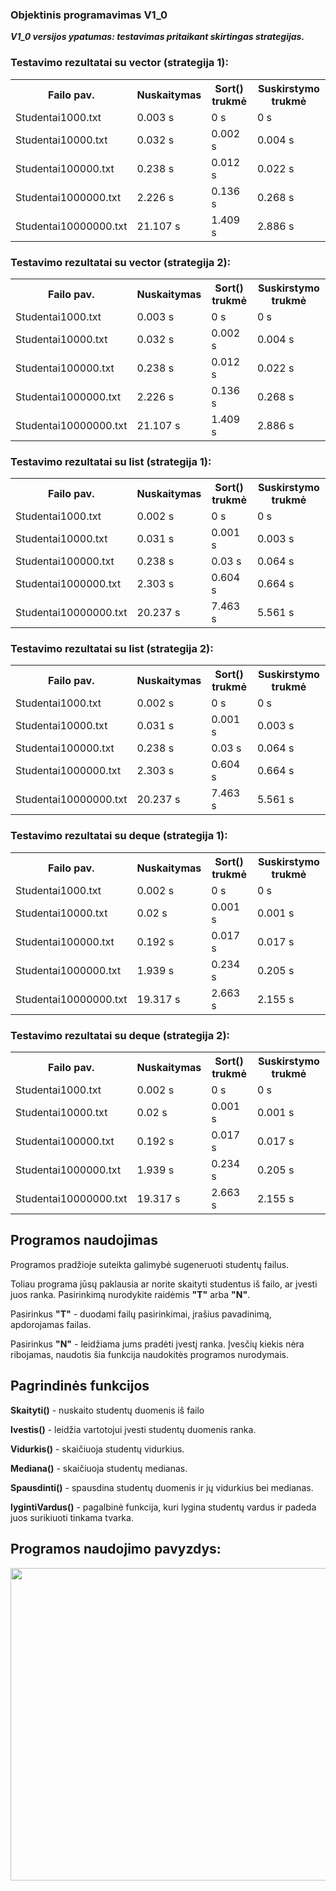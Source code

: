 <h3>Objektinis programavimas V1_0</h3>
<p><b><i>V1_0 versijos ypatumas: testavimas pritaikant skirtingas strategijas.</i></b></p>
<h3>Testavimo rezultatai su vector (strategija 1):</h3>
<table>
    <tr>
        <th>Failo pav.</th>
        <th>Nuskaitymas</th>
        <th>Sort() trukmė</th>
        <th>Suskirstymo trukmė</th>
    </tr>
    <tr>
        <td>Studentai1000.txt</td>
        <td>0.003 s</td>
        <td>0 s</td>
        <td>0 s</td>
    </tr>
    <tr>        
        <td>Studentai10000.txt</td>
        <td>0.032 s</td>
        <td>0.002 s</td>
        <td>0.004 s</td>
    </tr>
    <tr>
        <td>Studentai100000.txt</td>
        <td>0.238 s</td>
        <td>0.012 s</td>
        <td>0.022 s</td>
    </tr>
    <tr>
        <td>Studentai1000000.txt</td>
        <td>2.226 s</td>
        <td>0.136 s</td>
        <td>0.268 s</td>
    </tr>
    <tr>
        <td>Studentai10000000.txt</td>
        <td>21.107 s</td> 
        <td>1.409 s</td>
        <td>2.886 s</td>
    </tr>
</table>
<h3>Testavimo rezultatai su vector (strategija 2):</h3>
<table>
    <tr>
        <th>Failo pav.</th>
        <th>Nuskaitymas</th>
        <th>Sort() trukmė</th>
        <th>Suskirstymo trukmė</th>
    </tr>
    <tr>
        <td>Studentai1000.txt</td>
        <td>0.003 s</td>
        <td>0 s</td>
        <td>0 s</td>
    </tr>
    <tr>        
        <td>Studentai10000.txt</td>
        <td>0.032 s</td>
        <td>0.002 s</td>
        <td>0.004 s</td>
    </tr>
    <tr>
        <td>Studentai100000.txt</td>
        <td>0.238 s</td>
        <td>0.012 s</td>
        <td>0.022 s</td>
    </tr>
    <tr>
        <td>Studentai1000000.txt</td>
        <td>2.226 s</td>
        <td>0.136 s</td>
        <td>0.268 s</td>
    </tr>
    <tr>
        <td>Studentai10000000.txt</td>
        <td>21.107 s</td> 
        <td>1.409 s</td>
        <td>2.886 s</td>
    </tr>
</table>
<h3>Testavimo rezultatai su list (strategija 1):</h3>
<table>
    <tr>
        <th>Failo pav.</th>
        <th>Nuskaitymas</th>
        <th>Sort() trukmė</th>
        <th>Suskirstymo trukmė</th>
    </tr>
    <tr>
        <td>Studentai1000.txt</td>
        <td>0.002 s</td>
        <td>0 s</td>
        <td>0 s</td>
    </tr>
    <tr>        
        <td>Studentai10000.txt</td>
        <td>0.031 s</td>
        <td>0.001 s</td>
        <td>0.003 s</td>
    </tr>
    <tr>
        <td>Studentai100000.txt</td>
        <td>0.238 s</td>
        <td>0.03 s</td>
        <td>0.064 s</td>
    </tr>
    <tr>
        <td>Studentai1000000.txt</td>
        <td>2.303 s</td>
        <td>0.604 s</td>
        <td>0.664 s</td>
    </tr>
    <tr>
        <td>Studentai10000000.txt</td>
        <td>20.237 s</td>
        <td>7.463 s</td>
        <td>5.561 s</td>
    </tr>
</table>
<h3>Testavimo rezultatai su list (strategija 2):</h3>
<table>
    <tr>
        <th>Failo pav.</th>
        <th>Nuskaitymas</th>
        <th>Sort() trukmė</th>
        <th>Suskirstymo trukmė</th>
    </tr>
    <tr>
        <td>Studentai1000.txt</td>
        <td>0.002 s</td>
        <td>0 s</td>
        <td>0 s</td>
    </tr>
    <tr>        
        <td>Studentai10000.txt</td>
        <td>0.031 s</td>
        <td>0.001 s</td>
        <td>0.003 s</td>
    </tr>
    <tr>
        <td>Studentai100000.txt</td>
        <td>0.238 s</td>
        <td>0.03 s</td>
        <td>0.064 s</td>
    </tr>
    <tr>
        <td>Studentai1000000.txt</td>
        <td>2.303 s</td>
        <td>0.604 s</td>
        <td>0.664 s</td>
    </tr>
    <tr>
        <td>Studentai10000000.txt</td>
        <td>20.237 s</td>
        <td>7.463 s</td>
        <td>5.561 s</td>
    </tr>
</table>
<h3>Testavimo rezultatai su deque (strategija 1):</h3>
<table>
    <tr>
        <th>Failo pav.</th>
        <th>Nuskaitymas</th>
        <th>Sort() trukmė</th>
        <th>Suskirstymo trukmė</th>
    </tr>
    <tr>
        <td>Studentai1000.txt</td>
        <td>0.002 s</td>
        <td>0 s</td>
        <td>0 s</td>
    </tr>
    <tr>        
        <td>Studentai10000.txt</td>
        <td>0.02 s</td>
        <td>0.001 s</td>
        <td>0.001 s</td>
    </tr>
    <tr>
        <td>Studentai100000.txt</td>
        <td>0.192 s</td>
        <td>0.017 s</td>
        <td>0.017 s</td>
    </tr>
    <tr>
        <td>Studentai1000000.txt</td>
        <td>1.939 s</td>
        <td>0.234 s</td>
        <td>0.205 s</td>
    </tr>
    <tr>
        <td>Studentai10000000.txt</td>
        <td>19.317 s</td>
        <td>2.663 s</td>
        <td>2.155 s</td>
    </tr>
</table>
<h3>Testavimo rezultatai su deque (strategija 2):</h3>
<table>
    <tr>
        <th>Failo pav.</th>
        <th>Nuskaitymas</th>
        <th>Sort() trukmė</th>
        <th>Suskirstymo trukmė</th>
    </tr>
    <tr>
        <td>Studentai1000.txt</td>
        <td>0.002 s</td>
        <td>0 s</td>
        <td>0 s</td>
    </tr>
    <tr>        
        <td>Studentai10000.txt</td>
        <td>0.02 s</td>
        <td>0.001 s</td>
        <td>0.001 s</td>
    </tr>
    <tr>
        <td>Studentai100000.txt</td>
        <td>0.192 s</td>
        <td>0.017 s</td>
        <td>0.017 s</td>
    </tr>
    <tr>
        <td>Studentai1000000.txt</td>
        <td>1.939 s</td>
        <td>0.234 s</td>
        <td>0.205 s</td>
    </tr>
    <tr>
        <td>Studentai10000000.txt</td>
        <td>19.317 s</td>
        <td>2.663 s</td>
        <td>2.155 s</td>
    </tr>
</table>
<h2>Programos naudojimas</h2>
    <p>Programos pradžioje suteikta galimybė sugeneruoti studentų failus.</p>
    <p>Toliau programa jūsų paklausia ar norite skaityti studentus iš failo, ar įvesti juos ranka. Pasirinkimą nurodykite raidėmis <b>"T"</b> arba <b>"N"</b>.</p>
    <p>Pasirinkus <b>"T"</b> - duodami failų pasirinkimai, įrašius pavadinimą, apdorojamas failas.</p>
    <p>Pasirinkus <b>"N"</b> - leidžiama jums pradėti įvestį ranka. Įvesčių kiekis nėra ribojamas, naudotis šia funkcija naudokitės programos nurodymais.</p>
<h2>Pagrindinės funkcijos </h2>
    <p><b>Skaityti()</b> - nuskaito studentų duomenis iš failo</p>
    <p><b>Ivestis()</b> - leidžia vartotojui įvesti studentų duomenis ranka.</p>
    <p><b>Vidurkis()</b> - skaičiuoja studentų vidurkius.</p>
    <p><b>Mediana()</b> - skaičiuoja studentų medianas.</p>
    <p><b>Spausdinti()</b> - spausdina studentų duomenis ir jų vidurkius bei medianas.</p>
    <p><b>lygintiVardus()</b> - pagalbinė funkcija, kuri lygina studentų vardus ir padeda juos surikiuoti tinkama tvarka.</p>
<h2>Programos naudojimo pavyzdys:</h2>
<img src="https://user-images.githubusercontent.com/116721418/225136264-a91244b4-cfee-4a61-bd5f-0bdd5a597343.png" width="900" height="500">
